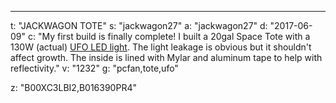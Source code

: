 ---
t: "JACKWAGON TOTE"
s: "jackwagon27"
a: "jackwagon27"
d: "2017-06-09"
c: "My first build is finally complete! I built a 20gal Space Tote with a 130W (actual) <a href='https://amzn.to/36NO5zr'>UFO LED light</a>. The light leakage is obvious but it shouldn't affect growth. The inside is lined with Mylar and aluminum tape to help with reflectivity."
v: "1232"
g: "pcfan,tote,ufo"

z: "B00XC3LBI2,B016390PR4"
